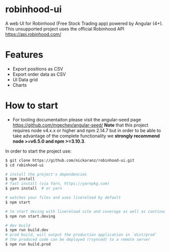 # robinhood-ui
 A web UI for Robinhood (Free Stock Trading app) powered by Angular (4+). This unsupported project uses the official Robinhood API https://api.robinhood.com/ 

# Features
* Export positions as CSV
* Export order data as CSV
* UI Data grid
* Charts


# How to start
* For tooling documentaiton please visit the angular-seed page https://github.com/mgechev/angular-seed/ 
**Note** that this project requires node v4.x.x or higher and npm 2.14.7 but in order to be able to take advantage of the complete functionality we **strongly recommend node >=v6.5.0 and npm >=3.10.3**.

In order to start the project use:

```bash
$ git clone https://github.com/nickaranz/robinhood-ui.git
$ cd robinhood-ui

# install the project's dependencies
$ npm install
# fast install (via Yarn, https://yarnpkg.com)
$ yarn install  # or yarn

# watches your files and uses livereload by default
$ npm start

# to start deving with livereload site and coverage as well as continuous testing
$ npm run start.deving

# dev build
$ npm run build.dev
# prod build, will output the production application in `dist/prod`
# the produced code can be deployed (rsynced) to a remote server
$ npm run build.prod
